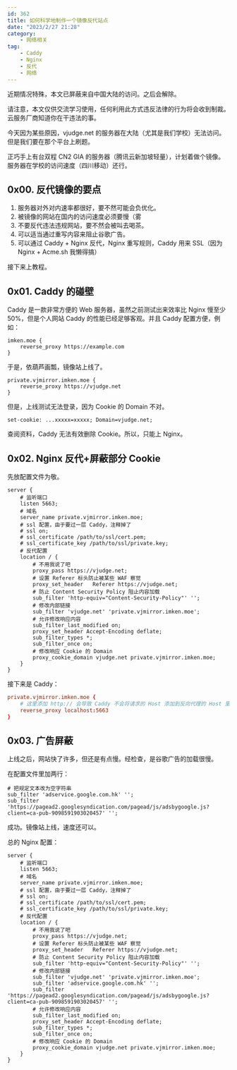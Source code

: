 ```yaml
---
id: 362
title: 如何科学地制作一个镜像反代站点
date: "2023/2/27 21:28"
category:
    - 网络相关
tag:
    - Caddy
    - Nginx
    - 反代
    - 网络
---
```


近期情况特殊，本文已屏蔽来自中国大陆的访问。之后会解除。

请注意，本文仅供交流学习使用，任何利用此方式违反法律的行为将会收到制裁。云服务厂商知道你在干违法的事。

今天因为某些原因，vjudge.net 的服务器在大陆（尤其是我们学校）无法访问。但是我们要在那个平台上刷题。

正巧手上有台双程 CN2 GIA 的服务器（腾讯云新加坡轻量），计划着做个镜像。服务器在学校的访问速度（四川移动）还行。

## 0x00. 反代镜像的要点

1. 服务器对外对内速率都很好，要不然可能会负优化。
2. 被镜像的网站在国内的访问速度必须要慢（雾
3. 不要反代违法违规网站，要不然会被叫去喝茶。
4. 可以适当通过重写内容来阻止谷歌广告。
5. 可以通过 Caddy + Nginx 反代，Nginx 重写规则，Caddy 用来 SSL（因为 Nginx + Acme.sh 我懒得搞）

接下来上教程。

## 0x01. Caddy 的碰壁

Caddy 是一款非常方便的 Web 服务器，虽然之前测试出来效率比 Nginx 慢至少 50%，但是个人网站 Caddy 的性能已经足够客观。并且 Caddy 配置方便，例如：

```
imken.moe {
	reverse_proxy https://example.com
}
```

于是，依葫芦画瓢，镜像站上线了。

```
private.vjmirror.imken.moe {
	reverse_proxy https://vjudge.net
}
```

但是，上线测试无法登录，因为 Cookie 的 Domain 不对。
```
set-cookie: ...xxxxx=xxxxx; Domain=vjudge.net;
```

查阅资料，Caddy 无法有效删除 Cookie。所以，只能上 Nginx。

## 0x02. Nginx 反代+屏蔽部分 Cookie

先放配置文件为敬。

```nginx
server {
    # 监听端口
    listen 5663;
    # 域名
    server_name private.vjmirror.imken.moe;
	# ssl 配置，由于要过一层 Caddy，注释掉了
    # ssl on;
    # ssl_certificate /path/to/ssl/cert.pem;
    # ssl_certificate_key /path/to/ssl/private.key;
    # 反代配置
    location / {
		# 不用我说了吧
        proxy_pass https://vjudge.net;
		# 设置 Referer 标头防止被某些 WAF 察觉
        proxy_set_header   Referer https://vjudge.net;
		# 防止 Content Security Policy 阻止内容加载
        sub_filter 'http-equiv="Content-Security-Policy"' '';
		# 修改内部链接
		sub_filter 'vjudge.net' 'private.vjmirror.imken.moe';
        # 允许修改响应内容
        sub_filter_last_modified on;
        proxy_set_header Accept-Encoding deflate;
        sub_filter_types *;
        sub_filter_once on;
		# 修改响应 Cookie 的 Domain
        proxy_cookie_domain vjudge.net private.vjmirror.imken.moe;
    }
}
```

接下来是 Caddy：
```conf
private.vjmirror.imken.moe {
	# 这里添加 http:// 会导致 Caddy 不会将请求的 Host 添加到反向代理的 Host 里
	reverse_proxy localhost:5663
}
```

## 0x03. 广告屏蔽

上线之后，网站快了许多，但还是有点慢。经检查，是谷歌广告的加载很慢。

在配置文件里加两行：

```nginx
# 把规定文本改为空字符串
sub_filter 'adservice.google.com.hk' '';
sub_filter 'https://pagead2.googlesyndication.com/pagead/js/adsbygoogle.js?client=ca-pub-9098591903020457' '';
```

成功。镜像站上线，速度还可以。

总的 Nginx 配置：

```nginx
server {
    # 监听端口
    listen 5663;
    # 域名
    server_name private.vjmirror.imken.moe;
	# ssl 配置，由于要过一层 Caddy，注释掉了
    # ssl on;
    # ssl_certificate /path/to/ssl/cert.pem;
    # ssl_certificate_key /path/to/ssl/private.key;
    # 反代配置
    location / {
		# 不用我说了吧
        proxy_pass https://vjudge.net;
		# 设置 Referer 标头防止被某些 WAF 察觉
        proxy_set_header   Referer https://vjudge.net;
		# 防止 Content Security Policy 阻止内容加载
        sub_filter 'http-equiv="Content-Security-Policy"' '';
		# 修改内部链接
		sub_filter 'vjudge.net' 'private.vjmirror.imken.moe';
		sub_filter 'adservice.google.com.hk' '';
		sub_filter 'https://pagead2.googlesyndication.com/pagead/js/adsbygoogle.js?client=ca-pub-9098591903020457' '';
        # 允许修改响应内容
        sub_filter_last_modified on;
        proxy_set_header Accept-Encoding deflate;
        sub_filter_types *;
        sub_filter_once on;
		# 修改响应 Cookie 的 Domain
        proxy_cookie_domain vjudge.net private.vjmirror.imken.moe;
    }
}
```

